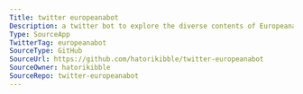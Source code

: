 ```yaml
---
Title: twitter europeanabot
Description: a twitter bot to explore the diverse contents of Europeana.
Type: SourceApp
TwitterTag: europeanabot
SourceType: GitHub
SourceUrl: https://github.com/hatorikibble/twitter-europeanabot
SourceOwner: hatorikibble
SourceRepo: twitter-europeanabot
---
```

